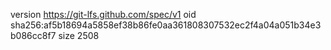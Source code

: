 version https://git-lfs.github.com/spec/v1
oid sha256:af5b18694a5858ef38b86fe0aa361808307532ec2f4a04a051b34e3b086cc8f7
size 2508
